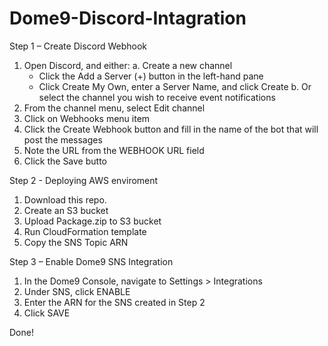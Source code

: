 # Dome9-Discord-Intagration
Step 1 – Create Discord Webhook

  1.	Open Discord, and either:
    a.	Create a new channel
          - Click the Add a Server (+) button in the left-hand pane
          - Click Create My Own, enter a Server Name, and click Create
    b.	Or select the channel you wish to receive event notifications
  2.	From the channel menu, select Edit channel
  3.	Click on Webhooks menu item
  4.	Click the Create Webhook button and fill in the name of the bot that will post the messages
  5.	Note the URL from the WEBHOOK URL field
  6.	Click the Save butto

Step 2 - Deploying AWS enviroment

  1. Download this repo.
  2. Create an S3 bucket
  3. Upload Package.zip to S3 bucket
  4. Run CloudFormation template
  5. Copy the SNS Topic ARN

Step 3 – Enable Dome9 SNS Integration

  1.	In the Dome9 Console, navigate to Settings > Integrations
  2.	Under SNS, click ENABLE
  3.	Enter the ARN for the SNS created in Step 2
  4.	Click SAVE

Done!
